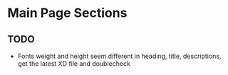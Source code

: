 # Main Page Sections

## TODO

-   Fonts weight and height seem different in heading, title, descriptions, get the latest XD file and doublecheck
